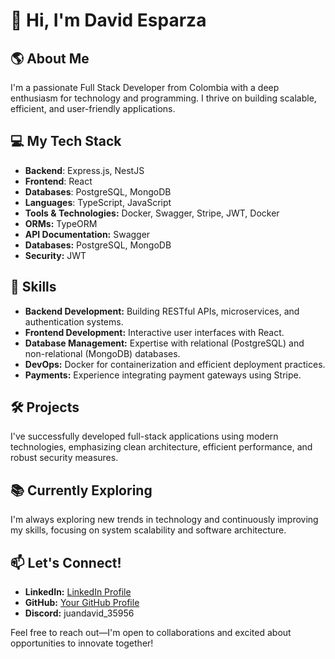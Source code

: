 # 👋 Hi, I'm David Esparza

## 🌎 About Me
I'm a passionate Full Stack Developer from Colombia with a deep enthusiasm for technology and programming. I thrive on building scalable, efficient, and user-friendly applications.

## 💻 My Tech Stack
- **Backend**: Express.js, NestJS
- **Frontend**: React
- **Databases**: PostgreSQL, MongoDB
- **Languages**: TypeScript, JavaScript
- **Tools & Technologies:** Docker, Swagger, Stripe, JWT, Docker
- **ORMs:** TypeORM
- **API Documentation:** Swagger
- **Databases:** PostgreSQL, MongoDB
- **Security:** JWT

## 🚀 Skills
- **Backend Development:** Building RESTful APIs, microservices, and authentication systems.
- **Frontend Development:** Interactive user interfaces with React.
- **Database Management:** Expertise with relational (PostgreSQL) and non-relational (MongoDB) databases.
- **DevOps:** Docker for containerization and efficient deployment practices.
- **Payments:** Experience integrating payment gateways using Stripe.

## 🛠️ Projects
I've successfully developed full-stack applications using modern technologies, emphasizing clean architecture, efficient performance, and robust security measures.

## 📚 Currently Exploring
I'm always exploring new trends in technology and continuously improving my skills, focusing on system scalability and software architecture.

## 📫 Let's Connect!
- **LinkedIn:** [LinkedIn Profile](www.linkedin.com/in/juan-david-esparza-castillo-7a181a1a7)
- **GitHub:** [Your GitHub Profile](https://github.com/yourprofile)
- **Discord:** juandavid_35956

Feel free to reach out—I'm open to collaborations and excited about opportunities to innovate together!

